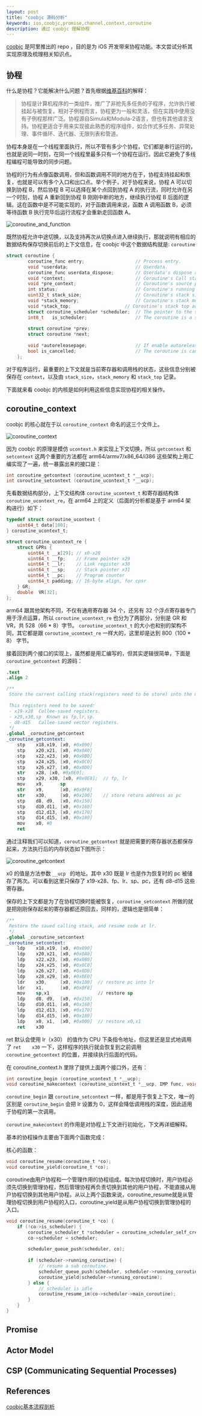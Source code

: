 ```yaml
---
layout: post
title: "coobjc 源码分析"
keywords: ios,coobjc,promise,channel,context,coroutine
description: 通过 coobjc 理解协程
---
```


[coobjc](https://github.com/alibaba/coobjc) 是阿里推出的 repo ，目的是为 iOS 开发带来协程功能。本文尝试分析其实现原理及梳理相关知识点。

## 协程

什么是协程？它能解决什么问题？首先根据[维基百科](https://zh.wikipedia.org/wiki/%E5%8D%8F%E7%A8%8B)的解释：

> 协程是计算机程序的一类组件，推广了非抢先多任务的子程序，允许执行被挂起与被恢复。相对子例程而言，协程更为一般和灵活，但在实践中使用没有子例程那样广泛。协程源自Simula和Modula-2语言，但也有其他语言支持。协程更适合于用来实现彼此熟悉的程序组件，如合作式多任务、异常处理、事件循环、迭代器、无限列表和管道。

协程本身是在一个线程里面执行，所以不管有多少个协程，它们都是串行运行的，也就是说同一时刻，在同一个线程里最多只有一个协程在运行。因此它避免了多线程编程可能导致的同步问题。

协程的行为有点像函数调用，但和函数调用不同的地方在于，协程支持挂起和恢复，也就是可以有多个入口和出口点。举个例子，对于协程来说，协程 A 可以切换到协程 B，然后协程 B 可以选择在某个点回到协程 A 的执行流，同时允许在另一个时刻，协程 A 重新回到协程 B 刚刚中断的地方，继续执行协程 B 后面的逻辑。这在函数中是不可能实现的，对于函数调用来说，函数 A 调用函数 B，必须等待函数 B 执行完毕后运行流程才会重新走回函数 A。

![coroutine_and_function]()

既然协程允许中途切换，以及支持再次从切换点进入继续执行，那就说明有相应的数据结构保存切换前后的上下文信息，在 coobjc 中这个数据结构就是: ```coroutine```

``` c
struct coroutine {
        coroutine_func entry;                   // Process entry.
        void *userdata;                         // Userdata.
        coroutine_func userdata_dispose;        // Userdata's dispose action.
        void *context;                          // Coroutine's Call stack data.
        void *pre_context;                      // Coroutine's source process's Call stack data.
        int status;                             // Coroutine's running status.
        uint32_t stack_size;                    // Coroutine's stack size
        void *stack_memory;                     // Coroutine's stack memory address.
        void *stack_top;                    // Coroutine's stack top address.
        struct coroutine_scheduler *scheduler;  // The pointer to the scheduler.
        int8_t   is_scheduler;                  // The coroutine is a scheduler.
        
        struct coroutine *prev;
        struct coroutine *next;
        
        void *autoreleasepage;                  // If enable autorelease, the custom autoreleasepage.
        bool is_cancelled;                      // The coroutine is cancelled
    };
```

对于程序运行，最重要的上下文就是当前寄存器和调用栈的状态，这些信息分别被保存在 ```context```，以及由 ```stack_size```，```stack_memory``` 和 ```stack_top``` 记录。

下面就来看 coobjc 的内核是如何利用这些信息实现协程的相关操作。

## coroutine_context

coobjc 的核心就在于以 ```coroutine_context``` 命名的这三个文件上。

![coroutine_context](https://i.loli.net/2019/06/22/5d0e3bce6a51193780.png)

因为 coobjc 的原理是模仿 ```ucontext.h``` 来实现上下文切换，所以 ```getcontext``` 和 ```setcontext``` 这两个重要的方法都在 arm64/armv7/x86_64/i386 这些架构上用汇编实现了一遍，统一暴露出来的接口是：

``` c
int coroutine_getcontext (coroutine_ucontext_t *__ucp);
int coroutine_setcontext (coroutine_ucontext_t *__ucp);
```

先看数据结构部分，上下文结构体 ```coroutine_ucontext_t``` 和寄存器结构体 ```coroutine_ucontext_re```，在 arm64 上的定义（后面的分析都是基于 arm64 架构进行）如下：

``` c
typedef struct coroutine_ucontext {
    uint64_t data[100];
} coroutine_ucontext_t;

struct coroutine_ucontext_re {
    struct GPRs {
        uint64_t __x[29]; // x0-x28
        uint64_t __fp;    // Frame pointer x29
        uint64_t __lr;    // Link register x30
        uint64_t __sp;    // Stack pointer x31
        uint64_t __pc;    // Program counter
        uint64_t padding; // 16-byte align, for cpsr
    } GR;
    double  VR[32];
};
```

arm64 跟其他架构不同，不仅有通用寄存器 34 个，还另有 32 个浮点寄存器专门用于浮点运算，所以 ```coroutine_ucontext_re``` 也分为了两部分，分别是 GR 和 VR，共 528（66 * 8）字节。 ```coroutine_ucontext_t``` 的大小也和别的架构不同，其它都是跟 ```coroutine_ucontext_re``` 一样大的，这里却是达到 800（100 * 8） 字节。

接着回到两个接口的实现上，虽然都是用汇编写的，但其实逻辑很简单，下面是 ```coroutine_getcontext``` 的源码：

``` s
.text
.align 2

/**
 Store the current calling stack(registers need to be store) into the memory passed by x0.
 
 This registers need to be saved:
 - x19-x28  Callee-saved registers.
 - x29,x30,sp  Known as fp,lr,sp.
 - d8-d15   Callee-saved vector registers.
 */
.global _coroutine_getcontext
_coroutine_getcontext:
    stp    x18,x19, [x0, #0x090]
    stp    x20,x21, [x0, #0x0A0]
    stp    x22,x23, [x0, #0x0B0]
    stp    x24,x25, [x0, #0x0C0]
    stp    x26,x27, [x0, #0x0D0]
    str    x28, [x0, #0x0E0];
    stp    x29, x30, [x0, #0x0E8];  // fp, lr
    mov    x9,      sp
    str    x9,      [x0, #0x0F8]
    str    x30,     [x0, #0x100]    // store return address as pc
    stp    d8, d9,  [x0, #0x150]
    stp    d10,d11, [x0, #0x160]
    stp    d12,d13, [x0, #0x170]
    stp    d14,d15, [x0, #0x180]
    mov    x0, #0                   
    ret
```

通过注释我们可以知道，```coroutine_getcontext``` 就是把需要的寄存器状态都保存起来，方法执行后的内存状态如下图所示：

![coroutine_getcontext](https://i.loli.net/2019/06/22/5d0e3d54bc46931728.png)


x0 的值是方法参数 ```__ucp ``` 的地址。其中 x30 既是 lr 也是作为恢复时的 pc 被储存了两次。可以看到这里只保存了 x19-x28、fp、lr、sp、pc，还有 d8-d15 这些寄存器。

保存的上下文都是为了在协程切换时能被恢复，```coroutine_setcontext``` 所做的就是把刚刚保存起来的寄存器都还原回去，同样的，逻辑也是很简单：

``` s
/**
 Restore the saved calling stack, and resume code at lr.
 */
.global _coroutine_setcontext
_coroutine_setcontext:
    ldp    x18,x19, [x0, #0x090]
    ldp    x20,x21, [x0, #0x0A0]
    ldp    x22,x23, [x0, #0x0B0]
    ldp    x24,x25, [x0, #0x0C0]
    ldp    x26,x27, [x0, #0x0D0]
    ldp    x28,x29, [x0, #0x0E0]
    ldr    x30,     [x0, #0x100]  // restore pc into lr
    ldr    x1,      [x0, #0x0F8]
    mov    sp,x1                  // restore sp
    ldp    d8, d9,  [x0, #0x150]
    ldp    d10,d11, [x0, #0x160]
    ldp    d12,d13, [x0, #0x170]
    ldp    d14,d15, [x0, #0x180]
    ldp    x0, x1,  [x0, #0x000]  // restore x0,x1
    ret    x30
```

ret 默认会使用 lr（x30） 的值作为 CPU 下条指令地址，但这里还是显式地调用了 ```ret    x30``` 一下，这样程序的执行就会恢复到之前调用 ```coroutine_getcontext``` 的位置，并接续执行后面的代码。

在 coroutine_context.h 里除了提供上面两个接口外，还有：

``` c
int coroutine_begin (coroutine_ucontext_t *__ucp);
void coroutine_makecontext (coroutine_ucontext_t *__ucp, IMP func, void *arg, void *stackTop);
```

```coroutine_begin``` 跟 ```coroutine_setcontext``` 一样，都是用于恢复上下文，唯一的区别是 ```coroutine_begin``` 会把 lr 设置为 0，这样会降低调用栈的深度，因此适用于协程的第一次调用。

```coroutine_makecontext``` 的作用是对协程上下文进行初始化，下文再详细解释。


基本的协程操作主要由下面两个函数完成：

核心的函数：

``` c
void coroutine_resume(coroutine_t *co);
void coroutine_yield(coroutine_t *co);
```

coroutine由用户协程和一个管理作用的协程组成。每次协程切换时，用户协程必须先切换到管理协程，然后管理协程再负责切换到其他的用户协程，不能直接从用户协程切换到其他用户协程。从以上两个函数来说，coroutine_resume就是从管理协程切换到用户协程的入口，coroutine_yield是从用户协程切换到管理协程的入口。

``` c
void coroutine_resume(coroutine_t *co) {
    if (!co->is_scheduler) {
        coroutine_scheduler_t *scheduler = coroutine_scheduler_self_create_if_not_exists();
        co->scheduler = scheduler;
        
        scheduler_queue_push(scheduler, co);
        
        if (scheduler->running_coroutine) {
            // resume a sub coroutine.
            scheduler_queue_push(scheduler, scheduler->running_coroutine);
            coroutine_yield(scheduler->running_coroutine);
        } else {
            // scheduler is idle
            coroutine_resume_im(co->scheduler->main_coroutine);
        }
    }
}
```

## Promise

## Actor Model

## CSP (Communicating Sequential Processes)

## References

[coobjc基本流程剖析](https://zhuanlan.zhihu.com/p/57917847)